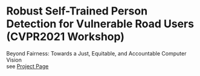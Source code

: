 # Robust Self-Trained Person Detection for Vulnerable Road Users (CVPR2021 Workshop)
Beyond Fairness: Towards a Just, Equitable, and Accountable Computer Vision  
see [Project Page](https://590shun.github.io/Robust-Self-Trained-Person-Detection/)
